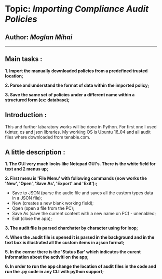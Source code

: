 # Topic: *Importing Compliance Audit Policies*
## Author: *Moglan Mihai*
------
## Main tasks :
__1. Import the manually downloaded policies from a predefined trusted location;__

__2. Parse and understand the format of data within the imported policy;__

__3. Save the same set of policies under a different name within a structured form (ex:
database);__

## Introduction :
This and further labaratory works will be done in Python. For first one I used tkinter, os and json libraries. My working OS is Ubuntu 16_04 and all audit files where downloaded from tenable.com.
   
## A little description :
__1. The GUI very much looks like Notepad GUI's. There is the white field for text and 2 menus up;__

__2. First menu is 'File Menu' with following commands (now works the 'New', 'Open', 'Save As', 'Export' and 'Exit'):;__

  * Save to JSON (parse the audic file and saves all the custom types data in a JSON file);
  * New (creates a new blank working field);
  * Open (open a file from the PC);
  * Save As (save the current content with a new name on PC) - unenabled;
  * Exit (close the app);

__3. The audit file is parsed charchater by character using for loop;__
  
__4. When the .audit file is opened it is parsed in the background and in the text box is illustrated all the custom items in a json format;__

__5. In the corner there is the 'Status Bar' which indicates the curent information about the activiti on the app;__

__6. In order to run the app change the location of audit files in the code and run the .py code in any CLI with python support;__


